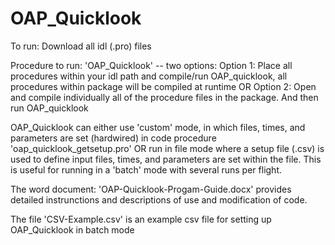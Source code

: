 # OAP_Quicklook

To run: Download all idl (.pro) files

Procedure to run: 'OAP_Quicklook' -- two options: 
    Option 1: Place all procedures within your idl path and compile/run OAP_quicklook, all procedures within package will be compiled at runtime 
    OR 
    Option 2: Open and compile individually all of the procedure files in the package. And then run OAP_quicklook
    
OAP_Quicklook can either use 'custom' mode, in which files, times, and parameters are set (hardwired) in code procedure 'oap_quicklook_getsetup.pro'
    OR
    run in file mode where a setup file (.csv) is used to define input files, times, and parameters are set within the file. This is useful for running in a 'batch' mode with several runs per flight.

   
The word document: 'OAP-Quicklook-Progam-Guide.docx' provides detailed instrunctions and descriptions of use and modification of code.

The file 'CSV-Example.csv' is an example csv file for setting up OAP_Quicklook in batch mode
